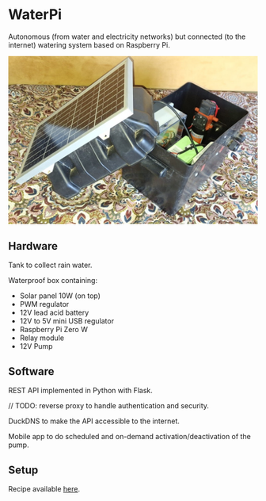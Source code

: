 # WaterPi

Autonomous (from water and electricity networks) but connected (to the internet) watering system based on Raspberry Pi.

![WaterPi box](waterpi.jpg)

## Hardware

Tank to collect rain water.

Waterproof box containing:
- Solar panel 10W (on top)
- PWM regulator
- 12V lead acid battery
- 12V to 5V mini USB regulator
- Raspberry Pi Zero W
- Relay module
- 12V Pump

## Software

REST API implemented in Python with Flask.

// TODO: reverse proxy to handle authentication and security.

DuckDNS to make the API accessible to the internet.

Mobile app to do scheduled and on-demand activation/deactivation of the pump.

## Setup

Recipe available [here](Recipe.md).
